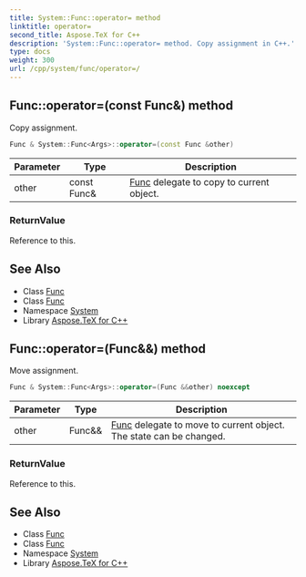 ```yaml
---
title: System::Func::operator= method
linktitle: operator=
second_title: Aspose.TeX for C++
description: 'System::Func::operator= method. Copy assignment in C++.'
type: docs
weight: 300
url: /cpp/system/func/operator=/
---
```

## Func::operator=(const Func\&) method


Copy assignment.

```cpp
Func & System::Func<Args>::operator=(const Func &other)
```


| Parameter | Type | Description |
| --- | --- | --- |
| other | const Func\& | [Func](../) delegate to copy to current object. |

### ReturnValue

Reference to this.

## See Also

* Class [Func](../)
* Class [Func](../)
* Namespace [System](../../)
* Library [Aspose.TeX for C++](../../../)
## Func::operator=(Func\&&) method


Move assignment.

```cpp
Func & System::Func<Args>::operator=(Func &&other) noexcept
```


| Parameter | Type | Description |
| --- | --- | --- |
| other | Func\&& | [Func](../) delegate to move to current object. The state can be changed. |

### ReturnValue

Reference to this.

## See Also

* Class [Func](../)
* Class [Func](../)
* Namespace [System](../../)
* Library [Aspose.TeX for C++](../../../)
